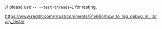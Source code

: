 // please use `-- --test-threads=1` for testing.

https://www.reddit.com/r/rust/comments/31y66n/how_to_log_debug_in_library_tests/
